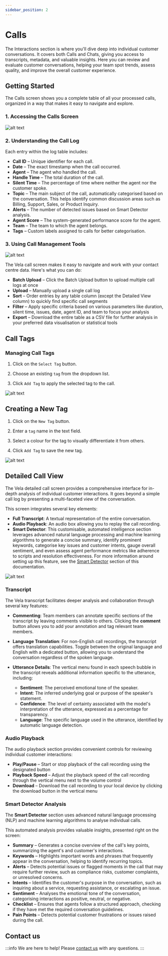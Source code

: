 ```yaml
---
sidebar_position: 2
---
```


# Calls


The Interactions section is where you'll dive deep into individual customer conversations. It covers both Calls and Chats, giving you access to transcripts, metadata, and valuable insights. Here you can review and evaluate customer conversations, helping your team spot trends, assess quality, and improve the overall customer experience.

## Getting Started

The Calls screen shows you a complete table of all your processed calls, organized in a way that makes it easy to navigate and explore.

### 1. Accessing the Calls Screen

![alt text](../img/screenshots/callz.png)

### 2. Understanding the Call Log

Each entry within the log table includes: 

- **Call ID** – Unique identifier for each call.
- **Date** – The exact timestamp when the call occurred.
- **Agent** – The agent who handled the call.
- **Handle Time** – The total duration of the call.
- **Silent Time** – The percentage of time where neither the agent nor the customer spoke.
- **Topic** – The main subject of the call, automatically categorised based on the conversation. This helps identify common discussion areas such as Billing, Support, Sales, or Product Inquiry.
- **Alerts** – The number of detected issues based on Smart Detector analysis.
- **Agent Score** – The system-generated performance score for the agent.
- **Team** – The team to which the agent belongs.
- **Tags** – Custom labels assigned to calls for better categorisation.

### 3. Using Call Management Tools

![alt text](../img/screenshots/Uploadz.png)

The Vela call screen makes it easy to navigate and work with your contact centre data. Here's what you can do:

- **Batch Upload** – Click the Batch Upload button to upload multiple call logs at once
- **Upload** – Manually upload a single call log
- **Sort** – Order entries by any table column (except the Detailed View column) to quickly find specific call segments
- **Filter** – Apply specific criteria based on various parameters like duration, silent time, issues, date, agent ID, and team to focus your analysis
- **Export** – Download the entire table as a CSV file for further analysis in your preferred data visualisation or statistical tools 

## Call Tags

### Managing Call Tags

1. Click on the `Select Tag` button.

2. Choose an existing `tag` from the dropdown list.

3. Click `Add Tag` to apply the selected tag to the call.

![alt text](../img/screenshots/call-tags.png)

## Creating a New Tag

1. Click on the `New Tag` button.

2. Enter a `tag` name in the text field.

3. Select a colour for the tag to visually differentiate it from others.

4. Click `Add Tag` to save the new tag.

![alt text](../img/screenshots/Callz-%20Tages.png)

## Detailed Call View 

The Vela detailed call screen provides a comprehensive interface for in-depth analysis of individual customer interactions. It goes beyond a simple call log by presenting a multi-faceted view of the conversation. 

This screen integrates several key elements: 
- **Full Transcript**: A textual representation of the entire conversation. 
- **Audio Playback**: An audio box allowing you to replay the call recording. 
- **Smart Detector**: This customisable, automated intelligence section leverages advanced natural language processing and machine learning algorithms to generate a concise summary, identify prominent keywords, categorise key issues and customer intents, gauge overall sentiment, and even assess agent performance metrics like adherence to scripts and resolution effectiveness. For more information around setting up this feature, see the [Smart Detector](/docs/smart-detector-overview) section of this documentation.

![alt text](../img/screenshots/Detailz-V.png)

### Transcript 

The Vela transcript facilitates deeper analysis and collaboration through several key features:

- **Commenting**: Team members can annotate specific sections of the transcript by leaving comments visible to others. Clicking the **comment** button allows you to add your annotation and tag relevant team members.  
- **Language Translation**: For non-English call recordings, the transcript offers translation capabilities. Toggle between the original language and English with a dedicated button, allowing you to understand the conversation regardless of the spoken language. 
- **Utterance Details**: The vertical menu found in each speech bubble in the transcript reveals additional information specific to the utterance, including: 

    - **Sentiment**: The perceived emotional tone of the speaker. 
    - **Intent**: The inferred underlying goal or purpose of the speaker's statement. 
    - **Confidence**: The level of certainty associated with the model's interpretation of the utterance, expressed as a percentage for transparency. 
    - **Language**: The specific language used in the utterance, identified by automatic language detection.

### Audio Playback 

The audio playback section provides convenient controls for reviewing individual customer interactions:

- **Play/Pause** – Start or stop playback of the call recording using the designated button
- **Playback Speed** – Adjust the playback speed of the call recording through the vertical menu next to the volume control
- **Download** – Download the call recording to your local device by clicking the download button in the vertical menu

### Smart Detector Analysis

The **Smart Detector** section uses advanced natural language processing (NLP) and machine learning algorithms to analyse individual calls.

This automated analysis provides valuable insights, presented right on the screen: 
- **Summary** – Generates a concise overview of the call's key points, summarizing the agent's and customer's interactions.
- **Keywords** – Highlights important words and phrases that frequently appear in the conversation, helping to identify recurring topics.
- **Alerts** – Detects potential issues or flagged moments in the call that may require further review, such as compliance risks, customer complaints, or unresolved concerns.
- **Intents** – Identifies the customer's purpose in the conversation, such as inquiring about a service, requesting assistance, or escalating an issue.
- **Sentiment** – Analyses the emotional tone of the conversation, categorising interactions as positive, neutral, or negative.
- **Checklist** – Ensures that agents follow a structured approach, checking if they have met the required conversation guidelines.
- **Pain Points** – Detects potential customer frustrations or issues raised during the call.

## Contact us

:::info
We are here to help! Please [contact us](mailto:support@botlhale.ai) with any questions.
:::